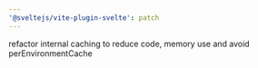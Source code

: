 ```yaml
---
'@sveltejs/vite-plugin-svelte': patch
---
```


refactor internal caching to reduce code, memory use and avoid perEnvironmentCache
